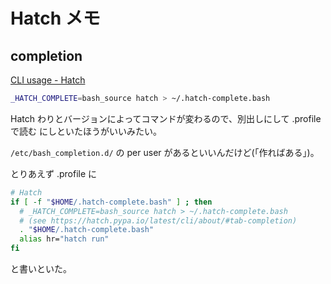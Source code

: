 # Hatch メモ

## completion

[CLI usage - Hatch](https://hatch.pypa.io/latest/cli/about/#tab-completion)

```bash
_HATCH_COMPLETE=bash_source hatch > ~/.hatch-complete.bash
```

Hatch わりとバージョンによってコマンドが変わるので、別出しにして .profile で読む にしといたほうがいいみたい。

`/etc/bash_completion.d/` の per user があるといいんだけど(「作ればある」)。

とりあえず .profile に

```bash
# Hatch
if [ -f "$HOME/.hatch-complete.bash" ] ; then
  # _HATCH_COMPLETE=bash_source hatch > ~/.hatch-complete.bash
  # (see https://hatch.pypa.io/latest/cli/about/#tab-completion)
  . "$HOME/.hatch-complete.bash"
  alias hr="hatch run"
fi
```

と書いといた。
